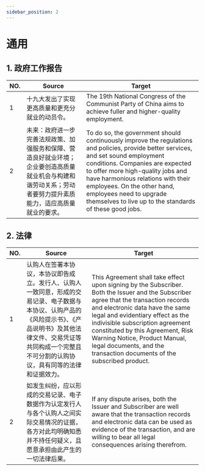 ```yaml
---
sidebar_position: 2
---
```


# 通用

## 1. 政府工作报告

| NO. | Source | Target |
| --- | --- | --- |
| 1 | 十九大发出了实现更高质量和更充分就业的动员令。 | The 19th National Congress of the Communist Party of China aims to achieve fuller and higher-quality employment. |
| 2 | 未来：政府进一步完善法规政策、加强服务和保障、营造良好就业环境；企业要创造高质量就业机会与构建和谐劳动关系；劳动者要努力提升素质能力，适应高质量就业的要求。 | To do so, the government should continuously improve the regulations and policies, provide better services, and set sound employment conditions. Companies are expected to offer more high-quality jobs and have harmonious relations with their employees. On the other hand, employees need to upgrade themselves to live up to the standards of these good jobs. |

## 2. 法律

| NO. | Source | Target |
| --- | --- | --- |
| 1 | 认购人在签署本协议，本协议即告成立。发行人、认购人一致同意，形成的交易记录、电子数据与本协议、认购产品的《风险提示书》、《产品说明书》及其他法律文件、交易凭证等共同构成一个完整且不可分割的认购协议，具有同等的法律和证据效力。 | This Agreement shall take effect upon signing by the Subscriber. Both the Issuer and the Subscriber agree that the transaction records and electronic data have the same legal and evidentiary effect as the indivisible subscription agreement constituted by this Agreement, Risk Warning Notice, Product Manual, legal documents, and the transaction documents of the subscribed product. |
| 2 | 如发生纠纷，应以形成的交易记录、电子数据作为认定发行人与各个认购人之间实际交易情况的证据，各方对此均明确知悉并不持任何疑义，且愿意承担由此产生的一切法律后果。 | If any dispute arises, both the Issuer and Subscriber are well aware that the transaction records and electronic data can be used as evidence of the transaction, and are willing to bear all legal consequences arising therefrom. |
